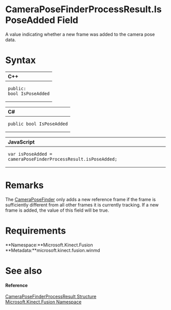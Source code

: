 CameraPoseFinderProcessResult.IsPoseAdded Field  
===============================================  

A value indicating whether a new frame was added to the camera pose data. <span id="syntaxSection"></span>

Syntax  
======  

<table>
<colgroup>
<col width="100%" />
</colgroup>
<thead>
<tr class="header">
<th align="left">C++</th>
</tr>
</thead>
<tbody>
<tr class="odd">
<td align="left"><pre><code>public:  
bool IsPoseAdded</code></pre></td>
</tr>
</tbody>
</table>

<table>
<colgroup>
<col width="100%" />
</colgroup>
<thead>
<tr class="header">
<th align="left">C#</th>
</tr>
</thead>
<tbody>
<tr class="odd">
<td align="left"><pre><code>public bool IsPoseAdded</code></pre></td>
</tr>
</tbody>
</table>

<table>
<colgroup>
<col width="100%" />
</colgroup>
<thead>
<tr class="header">
<th align="left">JavaScript</th>
</tr>
</thead>
<tbody>
<tr class="odd">
<td align="left"><pre><code>var isPoseAdded = cameraPoseFinderProcessResult.isPoseAdded;</code></pre></td>
</tr>
</tbody>
</table>

<span id="remarks"></span>

Remarks  
=======  

The [CameraPoseFinder](../../CameraPoseFinder_Class.md) only adds a new reference frame if the frame is sufficiently different from all other frames it is currently tracking. If a new frame is added, the value of this field will be true.  

<span id="requirements"></span>

Requirements  
============  

**Namespace:**Microsoft.Kinect.Fusion  
**Metadata:**microsoft.kinect.fusion.winmd  

<span id="ID4E4"></span>

See also  
========  

<span id="ID4E6"></span>
#### Reference  

[CameraPoseFinderProcessResult Structure](../../CameraPoseFinderProcessRes.md)  
 [Microsoft.Kinect.Fusion Namespace](../../../Kinect.Fusion.md)  



<!--Please do not edit the data in the comment block below.-->
<!--
TOCTitle : IsPoseAdded Field
RLTitle : CameraPoseFinderProcessResult.IsPoseAdded Field
KeywordK : IsPoseAdded field
KeywordK : CameraPoseFinderProcessResult.IsPoseAdded field
KeywordF : Microsoft.Kinect.Fusion.CameraPoseFinderProcessResult.IsPoseAdded
KeywordF : CameraPoseFinderProcessResult.IsPoseAdded
KeywordF : IsPoseAdded
KeywordF : Microsoft.Kinect.Fusion.CameraPoseFinderProcessResult.IsPoseAdded
KeywordA : F:Microsoft.Kinect.Fusion.CameraPoseFinderProcessResult.IsPoseAdded
AssetID : F:Microsoft.Kinect.Fusion.CameraPoseFinderProcessResult.IsPoseAdded
Locale : en-us
CommunityContent : 1
APIType : Managed
APILocation : microsoft.kinect.fusion.winmd
APIName : Microsoft.Kinect.Fusion.CameraPoseFinderProcessResult.IsPoseAdded
TargetOS : Windows
TopicType : kbSyntax
DevLang : VB
DevLang : CSharp
DevLang : JavaScript
DevLang : C++
DocSet : K4Wv2
ProjType : K4Wv2Proj
Technology : Kinect for Windows
Product : Kinect for Windows SDK v2
productversion : 20
-->
